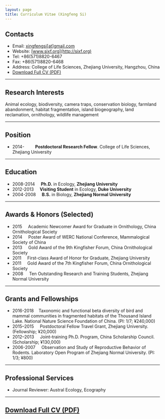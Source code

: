 ```yaml
---
layout: page
title: Curriculum Vitae (Xingfeng Si)
---
```


## Contacts

- Email: [xingfengsi\[at\]gmail.com](mailto:xingfengsi@gmail.com)
- Website: [www.sixf.org](http://sixf.org) 
- Tel: +86(571)8820-6467 
- Fax: +86(571)8820-6468 
- Address: College of Life Sciences, Zhejiang University, Hangzhou, China
- [Download Full CV (PDF)](http://sixf.org/files/others/cv_en.pdf "Download Full CV")

---

## Research Interests

Animal ecology, biodiversity, camera traps, conservation biology, farmland abandonment, habitat fragmentation, island biogeography, land reclamation, ornithology, wildlife management

---

## Position

-   2014-         **Postdoctoral Research Fellow**. College of Life Sciences, Zhejiang University

---

## Education

-   2008-2014     **Ph.D.** in Ecology, **Zhejiang University**
-   2012-2013     **Visiting Student** in Ecology, **Duke University**
-   2004-2008     **B.S.** in Biology, **Zhejiang Normal University**

---

## Awards & Honors (Selected)

-   2015     Academic Newcomer Award for Graduate in Ornithology, China Ornithological Society
-   2014     Poster Award of WERC National Conference, Mammalogical Society of China
-   2013     Gold Award of the 9th Kingfisher Forum, China Ornithological Society
-   2011     First-class Award of Honor for Graduate, Zhejiang University
-   2011     Gold Award of the 7th Kingfisher Forum, China Ornithological Society
-   2008     Ten Outstanding Research and Training Students, Zhejiang Normal University
    

---

## Grants and Fellowships

-   2016-2018    Taxonomic and functional beta diversity of bird and mammal communities in fragmented habitats of the Thousand Island Lake. National Nature Science Foundation of China. (PI: 1/7; ¥240,000)
-   2015–2015     Postdoctoral Fellow Travel Grant, Zhejiang University. (Fellowship; ¥20,000)
-   2012–2013     Joint-training Ph.D. Program, China Scholarship Council. (Scholarship; ¥130,000) 
-   2006-2007     Observation and Study of Reproductive Behavior of Rodents. Laboratory Open Program of Zhejiang Normal University. (PI: 1/3; ¥800)


----

## Professional Services

-   Journal Reviewer: Austral Ecology, Ecography

---

## [Download Full CV (PDF)](http://sixf.org/files/others/cv_en.pdf "Download Full CV")

